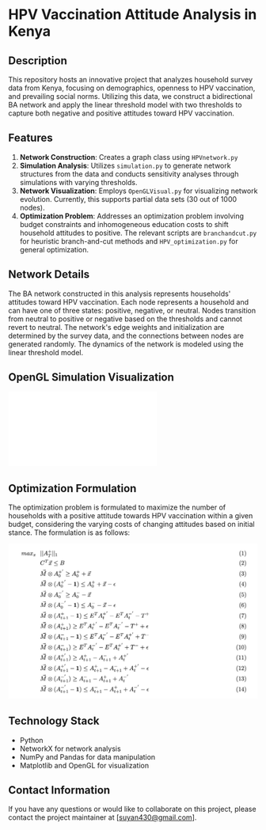 # HPV Vaccination Attitude Analysis in Kenya

## Description
This repository hosts an innovative project that analyzes household survey data from Kenya, focusing on demographics, openness to HPV vaccination, and prevailing social norms. Utilizing this data, we construct a bidirectional BA network and apply the linear threshold model with two thresholds to capture both negative and positive attitudes toward HPV vaccination.

## Features
1. **Network Construction**: Creates a graph class using `HPVnetwork.py`
2. **Simulation Analysis**: Utilizes `simulation.py` to generate network structures from the data and conducts sensitivity analyses through simulations with varying thresholds.
3. **Network Visualization**: Employs `OpenGLVisual.py` for visualizing network evolution. Currently, this supports partial data sets (30 out of 1000 nodes).
4. **Optimization Problem**: Addresses an optimization problem involving budget constraints and inhomogeneous education costs to shift household attitudes to positive. The relevant scripts are `branchandcut.py` for heuristic branch-and-cut methods and `HPV_optimization.py` for general optimization.

## Network Details
The BA network constructed in this analysis represents households' attitudes toward HPV vaccination. Each node represents a household and can have one of three states: positive, negative, or neutral. Nodes transition from neutral to positive or negative based on the thresholds and cannot revert to neutral. The network's edge weights and initialization are determined by the survey data, and the connections between nodes are generated randomly. The dynamics of the network is modeled using the linear threshold model.

## OpenGL Simulation Visualization 
![Vis1](simulation.pdf)

## Optimization Formulation
The optimization problem is formulated to maximize the number of households with a positive attitude towards HPV vaccination within a given budget, considering the varying costs of changing attitudes based on initial stance. The formulation is as follows:

![Optimization Problem](formulation_new.png)



## Technology Stack
- Python
- NetworkX for network analysis
- NumPy and Pandas for data manipulation
- Matplotlib and OpenGL for visualization

## Contact Information
If you have any questions or would like to collaborate on this project, please contact the project maintainer at [suyan430@gmail.com].
